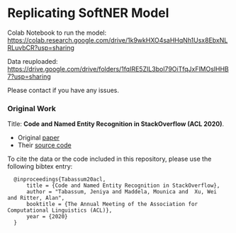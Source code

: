 # Replicating SoftNER Model
Colab Notebook to run the model: https://colab.research.google.com/drive/1k9wkHXO4saHHqNh1Usx8EbxNLRLuvbCR?usp=sharing

Data reuploaded: https://drive.google.com/drive/folders/1fqIRE5ZIL3bol79OiTfqJxFlMOslHHB7?usp=sharing

Please contact if you have any issues.

### Original Work
Title: **Code and Named Entity Recognition in  StackOverflow (ACL 2020)**.
- Original [paper](https://arxiv.org/pdf/2005.01634.pdf)
- Their [source code](https://github.com/jeniyat/StackOverflowNER)

To cite the data or the code included in this repository, please use the following bibtex entry:

      @inproceedings{Tabassum20acl,
          title = {Code and Named Entity Recognition in StackOverflow},
          author = "Tabassum, Jeniya and Maddela, Mounica and  Xu, Wei  and Ritter, Alan",
          booktitle = {The Annual Meeting of the Association for Computational Linguistics (ACL)},
          year = {2020}
      }

